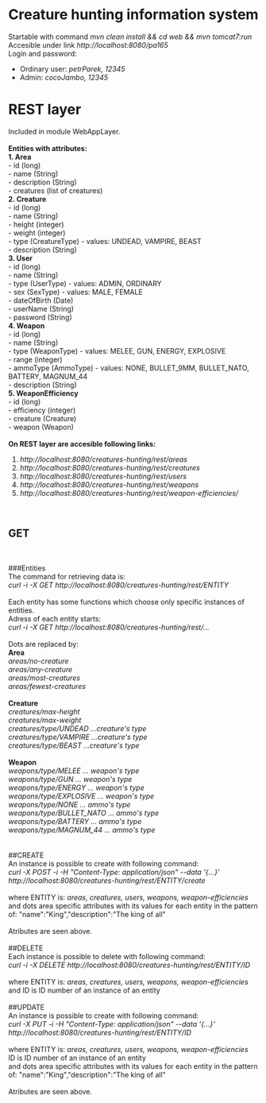 # Creature hunting information system<br>
Startable with command _mvn clean install && cd web && mvn tomcat7:run_<br>
Accesible under link _http://localhost:8080/pa165_<br>
Login and password:<br>
- Ordinary user: _petrParek, 12345_<br>
- Admin: _cocoJambo, 12345_<br>

# REST layer<br>
Included in module WebAppLayer.<br>
<br>
**Entities with attributes:**<br>
**1. Area<br>**
	- id (long)<br>
	- name (String)<br>
	- description (String)<br>
	- creatures (list of creatures)<br>
**2. Creature<br>**
	- id (long)<br>
	- name (String) <br>
	- height (integer)<br>
	- weight (integer)<br>
	- type (CreatureType) - values: UNDEAD, VAMPIRE, BEAST	<br>
	- description (String)<br>
**3. User<br>**
	- id (long)<br>
	- name (String)<br>
	- type (UserType) - values: ADMIN, ORDINARY<br>
	- sex (SexType) - values: MALE, FEMALE<br>
	- dateOfBirth (Date)<br>
	- userName (String)<br>
	- password (String)<br>
**4. Weapon<br>**
	- id (long)<br>
	- name (String)<br>
	- type (WeaponType) - values: MELEE, GUN, ENERGY, EXPLOSIVE<br>
	- range (integer)<br>
	- ammoType (AmmoType) - values:  NONE, BULLET_9MM, BULLET_NATO, BATTERY, MAGNUM_44<br>
	- description (String)<br>
**5. WeaponEfficiency<br>**
	- id (long)<br>
	- efficiency (integer)<br>
	- creature (Creature)<br>
	- weapon (Weapon)<br>
<br>
**On REST layer are accesible following links:<br>**
1. _http://localhost:8080/creatures-hunting/rest/areas<br>_
2. _http://localhost:8080/creatures-hunting/rest/creatures<br>_
3. _http://localhost:8080/creatures-hunting/rest/users<br>_
4. _http://localhost:8080/creatures-hunting/rest/weapons<br>_
5. _http://localhost:8080/creatures-hunting/rest/weapon-efficiencies/<br>_
<br>

## GET<br>

<br>

###Entities<br>
The command for retrieving data is:<br>
_curl -i -X GET http://localhost:8080/creatures-hunting/rest/ENTITY_<br>
<br>
Each entity has some functions which choose only specific instances of entities.<br>
Adress of each entity starts:<br>
_curl -i -X GET http://localhost:8080/creatures-hunting/rest/...<br>_
<br>
Dots are replaced by:<br>
**Area**<br>
_areas/no-creature<br>
areas/any-creature<br>
areas/most-creatures<br>
areas/fewest-creatures<br>_
	<br>
**Creature**<br>
_creatures/max-height<br>
creatures/max-weight<br>
creatures/type/UNDEAD ...creature's type<br>
creatures/type/VAMPIRE ...creature's type<br>
creatures/type/BEAST ...creature's type<br>_
<br>
**Weapon**<br>
_weapons/type/MELEE ... weapon's type<br>
weapons/type/GUN ... weapon's type<br>
weapons/type/ENERGY ... weapon's type<br>
weapons/type/EXPLOSIVE ... weapon's type<br>
weapons/type/NONE ... ammo's type<br>
weapons/type/BULLET_NATO ... ammo's type<br>
weapons/type/BATTERY ... ammo's type<br>
weapons/type/MAGNUM_44 ... ammo's type<br>_
<br>
<br>
##CREATE<br>
An instance is possible to create with following command:<br>
_curl -X POST -i -H "Content-Type: application/json" --data '{...}' http://localhost:8080/creatures-hunting/rest/ENTITY/create<br>_
<br>
where ENTITY is: _areas, creatures, users, weapons, weapon-efficiencies<br>_
and dots area specific attributes with its values for each entity in the pattern of: "name":"King","description":"The king of all"<br>
<br>
Atributes are seen above.<br>
<br>
##DELETE<br>
Each instance is possible to delete with following command: <br>
_curl -i -X DELETE http://localhost:8080/creatures-hunting/rest/ENTITY/ID<br>_
<br>
where ENTITY is: _areas, creatures, users, weapons, weapon-efficiencies<br>_
and ID is ID number of an instance of an entity<br>
<br>
##UPDATE<br>
An instance is possible to create with following command:<br>
_curl -X PUT -i -H "Content-Type: application/json" --data '{...}' http://localhost:8080/creatures-hunting/rest/ENTITY/ID<br>_
<br>
where ENTITY is: _areas, creatures, users, weapons, weapon-efficiencies<br>_
ID is ID number of an instance of an entity<br>
and dots area specific attributes with its values for each entity in the pattern of: "name":"King","description":"The king of all"<br>
<br>
Atributes are seen above.<br>


